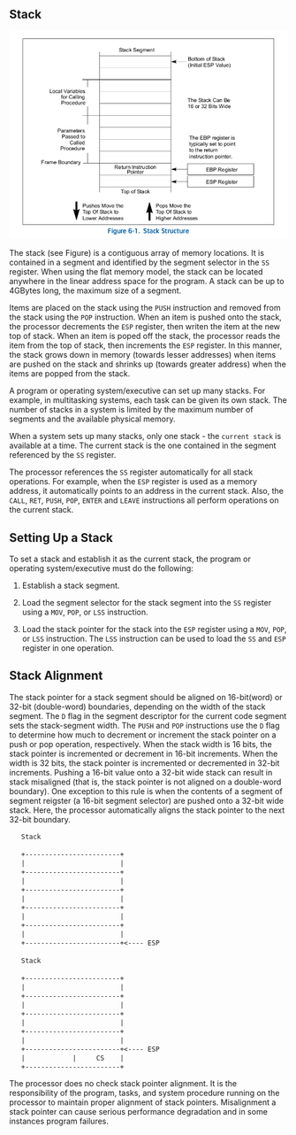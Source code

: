 Stack
---------------------------------------------------

![Stack](https://raw.githubusercontent.com/EmulateSpace/PictureSet/master/BiscuitOS/kernel/MMU000000.png)
  
The stack (see Figure) is a contiguous array of memory locations.
It is contained in a segment and identified by the segment selector
in the `SS` register. When using the flat memory model, the stack
can be located anywhere in the linear address space for the program.
A stack can be up to 4GBytes long, the maximum size of a segment.

Items are placed on the stack using the `PUSH` instruction and removed
from the stack using the `POP` instruction. When an item is pushed
onto the stack, the processor decrements the `ESP` register, then
writen the item at the new top of stack. When an item is poped off
the stack, the processor reads the item from the top of stack, then
increments the `ESP` register. In this manner, the stack grows down
in memory (towards lesser addresses) when items are pushed on the
stack and shrinks up (towards greater address) when the items are
popped from the stack.

A program or operating system/executive can set up many stacks.
For example, in multitasking systems, each task can be given its
own stack. The number of stacks in a system is limited by the
maximum number of segments and the available physical memory.

When a system sets up many stacks, only one stack - the `current stack` 
is available at a time. The current stack is the one contained in
the segment referenced by the `SS` register.

The processor references the `SS` register automatically for all
stack operations. For example, when the `ESP` register is used as
a memory address, it automatically points to an address in the current
stack. Also, the `CALL`, `RET`, `PUSH`, `POP`, `ENTER` and `LEAVE`
instructions all perform operations on the current stack.

## Setting Up a Stack

  To set a stack and establish it as the current stack, the program
  or operating system/executive must do the following:

  1. Establish a stack segment.

  2. Load the segment selector for the stack segment into the `SS`
     register using a `MOV`, `POP`, or `LSS` instruction.

  3. Load the stack pointer for the stack into the `ESP` register
     using a `MOV`, `POP`, or `LSS` instruction. The `LSS` instruction
     can be used to load the `SS` and `ESP` register in one operation. 

## Stack Alignment

  The stack pointer for a stack segment should be aligned on 16-bit(word)
  or 32-bit (double-word) boundaries, depending on the width of the stack
  segment. The `D` flag in the segment descriptor for the current code
  segment sets the stack-segment width. The `PUSH` and `POP` instructions
  use the `D` flag to determine how much to decrement or increment the
  stack pointer on a push or pop operation, respectively. When the stack
  width is 16 bits, the stack pointer is incremented or decrement in 16-bit
  increments. When the width is 32 bits, the stack pointer is incremented
  or decremented in 32-bit increments. Pushing a 16-bit value onto a 32-bit
  wide stack can result in stack misaligned (that is, the stack pointer is
  not aligned on a double-word boundary). One exception to this rule is 
  when the contents of a segment of segment reigster (a 16-bit segment
  selector) are pushed onto a 32-bit wide stack. Here, the processor
  automatically aligns the stack pointer to the next 32-bit boundary.

  ```
     Stack

     +------------------------+
     |                        |
     +------------------------+
     |                        |
     +------------------------+
     |                        |
     +------------------------+
     |                        |
     +------------------------+
     |                        |
     +------------------------+<---- ESP

     Stack 

     +------------------------+
     |                        |
     +------------------------+
     |                        |
     +------------------------+
     |                        |
     +------------------------+
     |                        |
     +------------------------+<---- ESP
     |            |     CS    |
     +------------------------+
  ```

  The processor does no check stack pointer alignment. It is the 
  responsibility of the program, tasks, and system procedure running on
  the processor to maintain proper alignment of stack pointers. Misalignment
  a stack pointer can cause serious performance degradation and in some 
  instances program failures.

